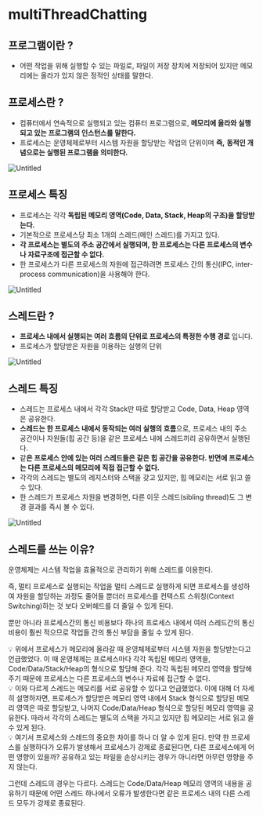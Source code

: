 # multiThreadChatting
## 프로그램이란 ?

- 어떤 작업을 위해 실행할 수 있는 파일로, 파일이 저장 장치에 저장되어 있지만 메모리에는 올라가 있지 않은 정적인 상태를 말한다.

## 프로세스란 ?

- 컴퓨터에서 연속적으로 실행되고 있는 컴퓨터 프로그램으로, **메모리에 올라와 실행되고 있는 프로그램의 인스턴스를 말한다.**
- 프로세스는 운영체제로부터 시스템 자원을 할당받는 작업의 단위이며 **즉,** **동적인 개념으로는 실행된 프로그램을 의미한다.**

![Untitled](https://s3-us-west-2.amazonaws.com/secure.notion-static.com/4df2bad8-12c5-4384-952d-61b63dcf5413/Untitled.png)

## 프로세스 특징

- 프로세스는 각각 **독립된 메모리 영역(Code, Data, Stack, Heap의 구조)을 할당받는다.**
- 기본적으로 프로세스당 최소 1개의 스레드(메인 스레드)를 가지고 있다.
- **각 프로세스는 별도의 주소 공간에서 실행되며, 한 프로세스는 다른 프로세스의 변수나 자료구조에 접근할 수 없다.**
- 한 프로세스가 다른 프로세스의 자원에 접근하려면 프로세스 간의 통신(IPC, inter-process communication)을 사용해야 한다.

![Untitled](https://s3-us-west-2.amazonaws.com/secure.notion-static.com/aaf1d28f-6880-415a-ba5b-66345e15413c/Untitled.png)

## 스레드란 ?

- **프로세스 내에서 실행되는 여러 흐름의 단위로 프로세스의 특정한 수행 경로** 입니다.
- 프로세스가 할당받은 자원을 이용하는 실행의 단위

![Untitled](https://s3-us-west-2.amazonaws.com/secure.notion-static.com/055496b3-3247-47fc-94fa-275e50d04e08/Untitled.png)

## 스레드 특징

- 스레드는 프로세스 내에서 각각 Stack만 따로 할당받고 Code, Data, Heap 영역은 공유한다.
- **스레드는 한 프로세스 내에서 동작되는 여러 실행의 흐름**으로, 프로세스 내의 주소 공간이나 자원들(힙 공간 등)을 같은 프로세스 내에 스레드끼리 공유하면서 실행된다.
- 같**은 프로세스 안에 있는 여러 스레드들은 같은 힙 공간을 공유한다. 반면에 프로세스는 다른 프로세스의 메모리에 직접 접근할 수 없다.**
- 각각의 스레드는 별도의 레지스터와 스택을 갖고 있지만, 힙 메모리는 서로 읽고 쓸 수 있다.
- 한 스레드가 프로세스 자원을 변경하면, 다른 이웃 스레드(sibling thread)도 그 변경 결과를 즉시 볼 수 있다.

![Untitled](https://s3-us-west-2.amazonaws.com/secure.notion-static.com/0badd68b-2ead-4fac-84df-4d4e372c3939/Untitled.png)

## **스레드를 쓰는 이유?**

운영체제는 시스템 작업을 효율적으로 관리하기 위해 스레드를 이용한다.

즉, 멀티 프로세스로 실행되는 작업을 멀티 스레드로 실행하게 되면 프로세스를 생성하여 자원을 할당하는 과정도 줄어들 뿐더러 프로세스를 컨텍스트 스위칭(Context Switching)하는 것 보다 오버헤드를 더 줄일 수 있게 된다.

뿐만 아니라 프로세스간의 통신 비용보다 하나의 프로세스 내에서 여러 스레드간의 통신 비용이 훨씬 적으므로 작업들 간의 통신 부담을 줄일 수 있게 된다.

<aside>
💡 위에서 프로세스가 메모리에 올라갈 때 운영체제로부터 시스템 자원을 할당받는다고 언급했었다. 이 때 운영체제는 프로세스마다 각각 독립된 메모리 영역을, Code/Data/Stack/Heap의 형식으로 할당해 준다. 각각 독립된 메모리 영역을 할당해 주기 때문에 프로세스는 다른 프로세스의 변수나 자료에 접근할 수 없다.

</aside>

<aside>
💡 이와 다르게 스레드는 메모리를 서로 공유할 수 있다고 언급했었다. 이에 대해 더 자세히 설명하자면, 프로세스가 할당받은 메모리 영역 내에서 Stack 형식으로 할당된 메모리 영역은 따로 할당받고, 나머지 Code/Data/Heap 형식으로 할당된 메모리 영역을 공유한다. 따라서 각각의 스레드는 별도의 스택을 가지고 있지만 힙 메모리는 서로 읽고 쓸 수 있게 된다.

</aside>

<aside>
💡 여기서 프로세스와 스레드의 중요한 차이를 하나 더 알 수 있게 된다. 만약 한 프로세스를 실행하다가 오류가 발생해서 프로세스가 강제로 종료된다면, 다른 프로세스에게 어떤 영향이 있을까? 공유하고 있는 파일을 손상시키는 경우가 아니라면 아무런 영향을 주지 않는다.

그런데 스레드의 경우는 다르다. 스레드는 Code/Data/Heap 메모리 영역의 내용을 공유하기 때문에 어떤 스레드 하나에서 오류가 발생한다면 같은 프로세스 내의 다른 스레드 모두가 강제로 종료된다.

</aside>
